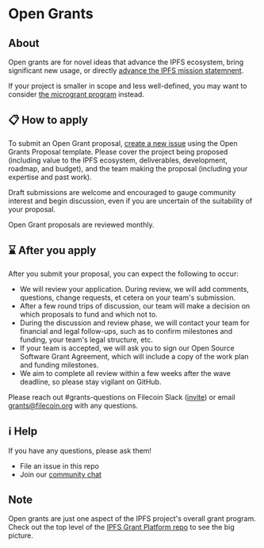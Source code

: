 # Open Grants

## About
Open grants are for novel ideas that advance the IPFS ecosystem, bring significant new usage, or directly [advance the IPFS mission statemnent](https://github.com/ipfs/roadmap#ipfs-mission-statement).

If your project is smaller in scope and less well-defined, you may want to consider [the microgrant program](../MICROGRANTS.md) instead.

## 📋 How to apply
                                    
To submit an Open Grant proposal, [create a new issue](https://github.com/ipfs/devgrants/issues/new?assignees=realChainLife&labels=Open+Grant&template=open-grant.md&title=) using the Open Grants Proposal template. Please cover the project being proposed (including value to the IPFS ecosystem, deliverables, development, roadmap, and budget), and the team making the proposal (including your expertise and past work).
                                                                                                                    
Draft submissions are welcome and encouraged to gauge community interest and begin discussion, even if you are uncertain of the suitability of your proposal.

Open Grant proposals are reviewed monthly.

## ⌛ After you apply

After you submit your proposal, you can expect the following to occur:

- We will review your application. During review, we will add comments, questions, change requests, et cetera on your team's submission.
- After a few round trips of discussion, our team will make a decision on which proposals to fund and which not to. <!--Accepted proposals will be merged into the appropriate directory, i.e. either [`open-grant`](https://github.com/filecoin-project/devgrants/tree/master/open-grant) or [`rfp-proposals`](https://github.com/filecoin-project/devgrants/tree/master/rfp-proposals).-->
- During the discussion and review phase, we will contact your team for financial and legal follow-ups, such as to confirm milestones and funding, your team's legal structure, etc.
- If your team is accepted, we will ask you to sign our Open Source Software Grant Agreement, which will include a copy of the work plan and funding milestones. 
- We aim to complete all review within a few weeks after the wave deadline, so please stay vigilant on GitHub.

Please reach out #grants-questions on Filecoin Slack ([invite](http://filecoin.io/slack)) or email grants@filecoin.org with any questions.

## ℹ️ Help

If you have any questions, please ask them!
- File an issue in this repo
- Join our [community chat](https://github.com/filecoin-project/community#chat)

## Note
Open grants are just one aspect of the IPFS project's overall grant program. Check out the top level of the [IPFS Grant Platform repo](https://github.com/ipfs/devgrants) to see the big picture.
